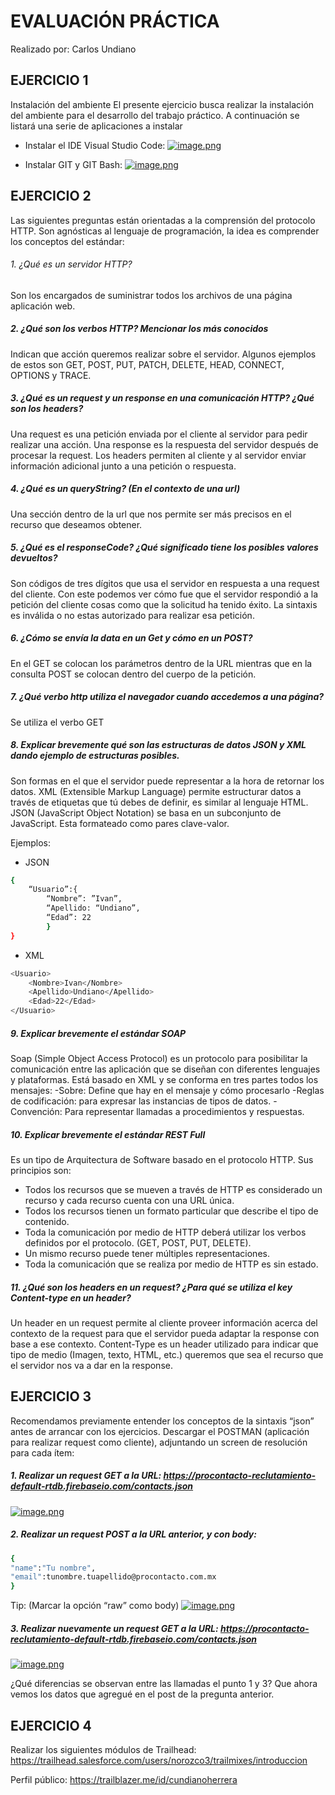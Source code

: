 # EVALUACIÓN PRÁCTICA
Realizado por: Carlos Undiano

## EJERCICIO 1
Instalación del ambiente
El presente ejercicio busca realizar la instalación del ambiente para el desarrollo del trabajo práctico. A continuación se listará una serie de aplicaciones a instalar

- Instalar el IDE Visual Studio Code: 
[![image.png](https://i.postimg.cc/gJsFzYjv/image.png)](https://postimg.cc/WFdfScM3)

- Instalar GIT y GIT Bash:
[![image.png](https://i.postimg.cc/5yzrHbN7/image.png)](https://postimg.cc/BPqpkWFH)


## EJERCICIO 2
Las siguientes preguntas están orientadas a la comprensión del protocolo HTTP. Son agnósticas al lenguaje de programación, la idea es comprender los conceptos del estándar:
###### 1.	¿Qué es un servidor HTTP? 
Son los encargados de  suministrar todos los archivos de una página  aplicación web.

##### 2.	¿Qué son los verbos HTTP? Mencionar los más conocidos
Indican que acción queremos realizar sobre el servidor. Algunos ejemplos de estos son GET, POST, PUT, PATCH, DELETE, HEAD, CONNECT, OPTIONS y TRACE.

##### 3.	¿Qué es un request y un response en una comunicación HTTP? ¿Qué son los headers? 
Una request es una petición enviada por el cliente al servidor para pedir realizar una acción. Una response es la respuesta del servidor después de procesar la request. Los headers permiten al cliente y al servidor enviar información adicional junto a una petición o respuesta.


##### 4.	¿Qué es un queryString? (En el contexto de una url)
Una sección dentro de la url que nos permite ser más precisos en el recurso que deseamos obtener.

##### 5.	¿Qué es el responseCode? ¿Qué significado tiene los posibles valores devueltos?
Son códigos de tres dígitos que usa el servidor en respuesta a una request del cliente. Con este podemos ver cómo fue que el servidor respondió a la petición del cliente cosas como  que la solicitud ha tenido éxito. La sintaxis es inválida o no estas autorizado para realizar esa petición. 

##### 6.	¿Cómo se envía la data en un Get y cómo en un POST? 
En el GET  se colocan los parámetros dentro de la URL mientras que en la consulta POST  se colocan dentro del cuerpo de la petición.

##### 7.	¿Qué verbo http utiliza el navegador cuando accedemos a una página?
Se utiliza el verbo GET

##### 8.	Explicar brevemente qué son las estructuras de datos JSON y XML dando ejemplo de estructuras posibles.
Son formas en el que el servidor puede representar a la hora de retornar los datos. 
XML (Extensible Markup Language) permite estructurar datos a través de etiquetas que tú debes de definir,  es similar al lenguaje HTML.
JSON (JavaScript Object Notation) se basa en un subconjunto de JavaScript. Esta formateado como pares clave-valor.

Ejemplos:
- JSON
```sh
{
	“Usuario”:{
        “Nombre”: ”Ivan”,
		“Apellido: “Undiano”,
		“Edad”: 22
		}	
}
```
- XML
```sh
<Usuario>
	<Nombre>Ivan</Nombre>
	<Apellido>Undiano</Apellido>
	<Edad>22</Edad>
</Usuario>
```


##### 9.	Explicar brevemente el estándar SOAP
Soap (Simple Object Access Protocol) es un protocolo para posibilitar la comunicación entre las aplicación que se diseñan con diferentes lenguajes y plataformas. Está basado en XML y se conforma en tres partes todos los mensajes:
-Sobre: Define que hay en el mensaje y cómo procesarlo
-Reglas de codificación: para expresar las instancias de tipos de datos.
-Convención: Para representar llamadas a procedimientos y respuestas.


##### 10.	Explicar brevemente el estándar REST Full
Es un tipo de Arquitectura de Software basado en el protocolo HTTP. Sus principios son:
* Todos los recursos que se mueven a través de HTTP es considerado un recurso y cada recurso cuenta con una URL única.
* Todos los recursos tienen un formato particular que describe el tipo de contenido.
* Toda la comunicación por medio de HTTP deberá utilizar los verbos definidos por el protocolo. (GET, POST, PUT, DELETE).
* Un mismo recurso puede tener múltiples representaciones.
* Toda la comunicación  que se realiza por medio de HTTP es sin estado. 



##### 11.	¿Qué son los headers en un request? ¿Para qué se utiliza el key Content-type en un header?
Un header en un request permite al cliente proveer información acerca del contexto de la request para que el servidor pueda adaptar la response con base a ese contexto. Content-Type es un header utilizado para indicar que tipo de medio (Imagen, texto, HTML, etc.) queremos que sea el recurso que el servidor nos va a dar en la response.

## EJERCICIO 3
Recomendamos previamente entender los conceptos de la sintaxis “json” antes de arrancar con los ejercicios.
Descargar el POSTMAN (aplicación para realizar request como cliente), adjuntando un screen de resolución para cada ítem:


##### 1.	Realizar un request GET a la URL: https://procontacto-reclutamiento-default-rtdb.firebaseio.com/contacts.json
 [![image.png](https://i.postimg.cc/DyTk65v4/image.png)](https://postimg.cc/c6Xb4R8d)
##### 2.	Realizar un request POST a la URL anterior, y con body:

```sh
{
"name":"Tu nombre",
"email":tunombre.tuapellido@procontacto.com.mx
}
```
Tip: (Marcar la opción “raw” como body)
 [![image.png](https://i.postimg.cc/mDBCV056/image.png)](https://postimg.cc/yJpD8rBF)
 
##### 3.	Realizar nuevamente un request GET a la URL: https://procontacto-reclutamiento-default-rtdb.firebaseio.com/contacts.json
 [![image.png](https://i.postimg.cc/HWSX4v4B/image.png)](https://postimg.cc/F1LYhZ6L)
 
 ¿Qué diferencias se observan entre las llamadas el punto 1 y 3?
Que ahora vemos los datos que agregué en el post de la pregunta anterior.
## EJERCICIO 4

Realizar los siguientes módulos de Trailhead:
https://trailhead.salesforce.com/users/norozco3/trailmixes/introduccion

Perfil público: https://trailblazer.me/id/cundianoherrera

